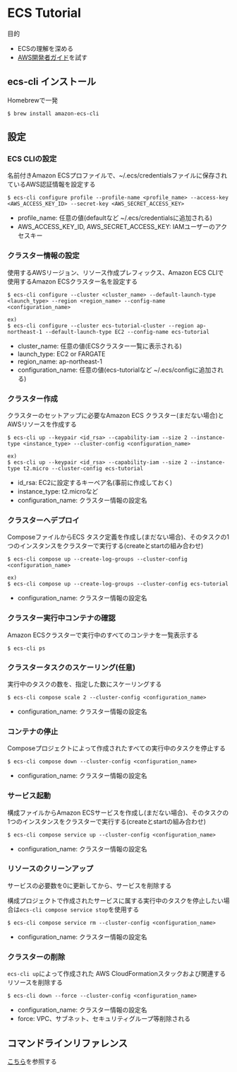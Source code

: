 # ECS Tutorial

目的

- ECSの理解を深める
- [AWS開発者ガイド](https://docs.aws.amazon.com/ja_jp/AmazonECS/latest/developerguide/ECS_CLI.html)を試す

## ecs-cli インストール

Homebrewで一発

```
$ brew install amazon-ecs-cli
```

## 設定

### ECS CLIの設定

名前付きAmazon ECSプロファイルで、~/.ecs/credentialsファイルに保存されているAWS認証情報を設定する

```
$ ecs-cli configure profile --profile-name <profile_name> --access-key <AWS_ACCESS_KEY_ID> --secret-key <AWS_SECRET_ACCESS_KEY>
```

- profile_name: 任意の値(defaultなど  ~/.ecs/credentialsに追加される)
- AWS_ACCESS_KEY_ID, AWS_SECRET_ACCESS_KEY: IAMユーザーのアクセスキー

### クラスター情報の設定

使用するAWSリージョン、リソース作成プレフィックス、Amazon ECS CLIで使用するAmazon ECSクラスター名を設定する

```
$ ecs-cli configure --cluster <cluster_name> --default-launch-type <launch_type> --region <region_name> --config-name <configuration_name>

ex)
$ ecs-cli configure --cluster ecs-tutorial-cluster --region ap-northeast-1 --default-launch-type EC2 --config-name ecs-tutorial
```

- cluster_name: 任意の値(ECSクラスター一覧に表示される)
- launch_type: EC2 or FARGATE
- region_name: ap-northeast-1
- configuration_name: 任意の値(ecs-tutorialなど  ~/.ecs/configに追加される)

### クラスター作成

クラスターのセットアップに必要なAmazon ECS クラスター(まだない場合)とAWSリソースを作成する

```
$ ecs-cli up --keypair <id_rsa> --capability-iam --size 2 --instance-type <instance_type> --cluster-config <configuration_name>

ex)
$ ecs-cli up --keypair <id_rsa> --capability-iam --size 2 --instance-type t2.micro --cluster-config ecs-tutorial
```

- id_rsa: EC2に設定するキーペア名(事前に作成しておく)
- instance_type: t2.microなど
- configuration_name: クラスター情報の設定名

### クラスターへデプロイ

ComposeファイルからECS タスク定義を作成し(まだない場合)、そのタスクの1つのインスタンスをクラスターで実行する(createとstartの組み合わせ)

```
$ ecs-cli compose up --create-log-groups --cluster-config <configuration_name>

ex)
$ ecs-cli compose up --create-log-groups --cluster-config ecs-tutorial
```

- configuration_name: クラスター情報の設定名

### クラスター実行中コンテナの確認

Amazon ECSクラスターで実行中のすべてのコンテナを一覧表示する

```
$ ecs-cli ps
```

### クラスタータスクのスケーリング(任意)

実行中のタスクの数を、指定した数にスケーリングする

```
$ ecs-cli compose scale 2 --cluster-config <configuration_name>
```

- configuration_name: クラスター情報の設定名

### コンテナの停止

Composeプロジェクトによって作成されたすべての実行中のタスクを停止する

```
$ ecs-cli compose down --cluster-config <configuration_name>
```

- configuration_name: クラスター情報の設定名

### サービス起動

構成ファイルからAmazon ECSサービスを作成し(まだない場合)、そのタスクの1つのインスタンスをクラスターで実行する(createとstartの組み合わせ)

```
$ ecs-cli compose service up --cluster-config <configuration_name>
```

- configuration_name: クラスター情報の設定名

### リソースのクリーンアップ

サービスの必要数を0に更新してから、サービスを削除する

構成プロジェクトで作成されたサービスに属する実行中のタスクを停止したい場合は`ecs-cli compose service stop`を使用する

```
$ ecs-cli compose service rm --cluster-config <configuration_name>
```

- configuration_name: クラスター情報の設定名

### クラスターの削除

`ecs-cli up`によって作成された AWS CloudFormationスタックおよび関連するリソースを削除する


```
$ ecs-cli down --force --cluster-config <configuration_name>
```

- configuration_name: クラスター情報の設定名
- force: VPC、サブネット、セキュリティグループ等削除される

## コマンドラインリファレンス

[こちら](https://docs.aws.amazon.com/ja_jp/AmazonECS/latest/developerguide/ECS_CLI_reference.html)を参照する

